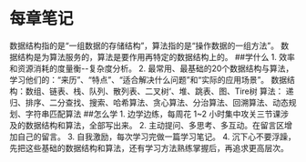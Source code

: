 # 每章笔记



数据结构指的是“一组数据的存储结构”，算法指的是“操作数据的一组方法”。
数据结构是为算法服务的，算法是要作用再特定的数据结构上的。
##学什么
    1. 效率和资源消耗的度量衡--复杂度分析。
    2. 最常用、最基础的20个数据结构与算法，学习他们的：“来历”、“特点”、“适合解决什么问题”和“实际的应用场景”。
       数据结构：数组、链表、栈、队列、散列表、二叉树‘、堆、跳表、图、Tire树
       算法： 递归、排序、二分查找、搜索、哈希算法、贪心算法、分治算法、回溯算法、动态规划、字符串匹配算法
##怎么学
    1. 边学边练，每周花 1~2 小时集中攻关三节课涉及的数据结构和算法，全部写出来。
    2. 主动提问、多思考、多互动。在留言区增加自己的留言。
    3. 自我激励，每次学习完做一篇学习笔记。
    4. 沉下心不要浮躁，先把这些基础的数据结构和算法，还有学习方法熟练掌握后，再追求更高层次。